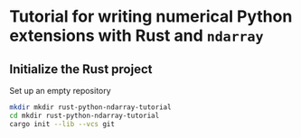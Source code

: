 # Tutorial for writing numerical Python extensions with Rust and `ndarray`

## Initialize the Rust project

Set up an empty repository 

```sh
mkdir mkdir rust-python-ndarray-tutorial 
cd mkdir rust-python-ndarray-tutorial
cargo init --lib --vcs git
```

